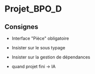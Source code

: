 # Projet_BPO_D

## Consignes 
- Interface "Pièce" obligatoire
- Insister sur le sous typage
- Insister sur la gestion de dépendances

- quand projet fini -> IA 

